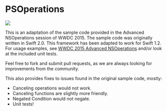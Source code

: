 # PSOperations

![](https://travis-ci.org/pluralsight/PSOperations.svg)

This is an adaptation of the sample code provided in the Advanced NSOperations session of WWDC 2015. The sample code was originally written in Swift 2.0. This framework has been adapted to work for Swift 1.2. For usage examples, see [WWDC 2015 Advanced NSOperations](https://developer.apple.com/videos/wwdc/2015/?id=226) and/or look at the included unit tests.

Feel free to fork and submit pull requests, as we are always looking for improvements from the community.

This also provides fixes to issues found in the original sample code, mostly: 
* Canceling operations would not work.
* Canceling functions are slightly more friendly.
* Negated Condition would not negate.
* Unit tests!

